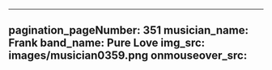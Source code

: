 ------
pagination_pageNumber: 351
musician_name: Frank
band_name: Pure Love
img_src: images/musician0359.png
onmouseover_src: 
------